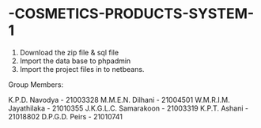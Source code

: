 # -COSMETICS-PRODUCTS-SYSTEM-1 

1. Download the zip file & sql file
2. Import the data base to phpadmin
3. Import the project files in to netbeans.

Group Members:

K.P.D. Navodya    - 21003328
M.M.E.N. Dilhani    - 21004501
W.M.R.I.M. Jayathilaka  - 21010355
J.K.G.L.C. Samarakoon - 21003319
K.P.T. Ashani  - 21018802
D.P.G.D. Peirs -  21010741
